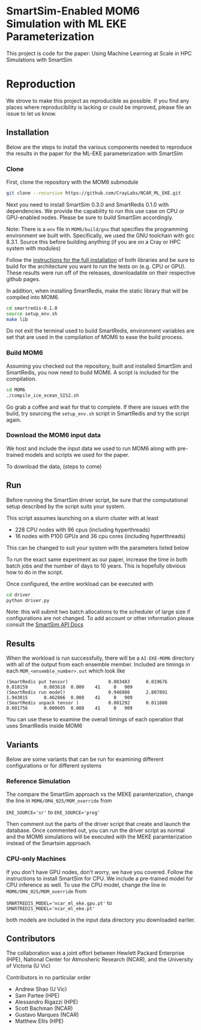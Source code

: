 
# SmartSim-Enabled MOM6 Simulation with ML EKE Parameterization 

This project is code for the paper: Using Machine Learning at Scale in HPC Simulations with SmartSim

# Reproduction

We strove to make this project as reproducible as possible. If you find any places where
reproducibility is lacking or could be improved, please file an issue to let us know.

## Installation

Below are the steps to install the various components needed to reproduce the
results in the paper for the ML-EKE parameterization with SmartSim

### Clone

First, clone the repository with the MOM6 submodule

```bash
git clone --recursive https://github.com/CrayLabs/NCAR_ML_EKE.git
```
Next you need to install SmartSim 0.3.0 and SmartRedis 0.1.0 with
dependencies. We provide the capability to run this use case on
CPU or GPU-enabled nodes. Please be sure to build SmartSim accordingly.

Note: There is a ``env`` file in ``MOM6/build/gnu`` that specifies
the programming environment we built with. Specifically, we used
the GNU toolchain with gcc 8.3.1. Source this before building 
anything (if you are on a Cray or HPC system with modules)

Follow the [instructions for the full installation](https://www.craylabs.org/build/html/installation.html#full-installation) of
both libraries and be sure to build for the architecture you
want to run the tests on (e.g. CPU or GPU). These results were
run off of the releases, downloadable on their respective github pages.

In addition, when installing SmartRedis, make the static library
that will be compiled into MOM6. 

```bash
cd smartredis-0.1.0
source setup_env.sh
make lib
```

Do not exit the terminal used to build SmartRedis, environment
variables are set that are used in the compilation of MOM6 to
ease the build process.

### Build MOM6

Assuming you checked out the repository, built and installed
SmartSim and SmartRedis, you now need to build MOM6. A script
is included for the compilation.

```bash
cd MOM6
./compile_ice_ocean_SIS2.sh
```
Go grab a coffee and wait for that to complete. If there are issues
with the build, try sourcing the ``setup_env.sh`` script in SmartRedis
and try the script again.

### Download the MOM6 input data

We host and include the input data we used to run MOM6 along with
pre-trained models and scripts we used for the paper.

To download the data, (steps to come)

## Run

Before running the SmartSim driver script, be sure that
the computational setup described by the script suits your
system. 

This script assumes launching on a slurm cluster
with at least
   - 228 CPU nodes with 96 cpus (including hyperthreads)
   - 16 nodes with P100 GPUs and 36 cpu cores (including hyperthreads)

This can be changed to suit your system with the parameters
listed below

To run the exact same experiment as our paper, increase
the time in both batch jobs and the number of days
to 10 years. This is hopefully obvious how to do in the
script.

Once configured, the entire workload can be executed with

```bash
cd driver
python driver.py
```

Note: this will submit two batch allocations to the scheduler
of large size if configurations are not changed. To add account
or other information please consult the [SmartSim API Docs](https://www.craylabs.org/build/html/api/smartsim_api.html#smartsim-api)

## Results

When the workload is run successfully, there will be a 
``AI-EKE-MOM6`` directory with all of the output from each
ensemble member. Included are timings in each ``MOM_<ensemble_number>.out``
which look like

```text
(SmartRedis put tensor)               0.003483      0.019676      0.010159      0.003618  0.000    41     0   909
(SmartRedis run model)                0.946908      2.807891      1.943015      0.462866  0.008    41     0   909
(SmartRedis unpack tensor )           0.001292      0.011080      0.001756      0.000605  0.000    41     0   909
```
You can use these to examine the overall timings of each operation that uses 
SmartRedis inside MOM6

## Variants

Below are some variants that can be run for examining different
configurations or for different systems

### Reference Simulation

The compare the SmartSim approach vs the MEKE paramterization, 
change the line in ``MOM6/OM4_025/MOM_override`` from

``EKE_SOURCE='sr'``
to 
``EKE_SOURCE='prog'``

Then comment out the parts of the driver script that create
and launch the database. Once commented out, you can run the
driver script as normal and the MOM6 simulations will be
executed with the MEKE paramterization instead of the
Smartsim approach.

### CPU-only Machines

If you don't have GPU nodes, don't worry, we have you covered.
Follow the instructions to install SmartSim for CPU. We include
a pre-trained model for CPU inference as well. To use the CPU
model, change the line in ``MOM6/OM4_025/MOM_override`` from

``SMARTREDIS_MODEL='ncar_ml_eke.gpu.pt'``
to
``SMARTREDIS_MODEL='ncar_ml_eke.pt'``

both models are included in the input data directory you downloaded
earlier.


## Contributors

The collaboration was a joint effort between Hewlett Packard Enterprise (HPE),
National Center for Atmosheric Research (NCAR), and the University of Victoria (U Vic)

Contributors in no particular order

 - Andrew Shao (U Vic)
 - Sam Partee (HPE)
 - Alessandro Rigazzi (HPE)
 - Scott Bachman (NCAR)
 - Gustavo Marques (NCAR)
 - Matthew Ellis (HPE)
